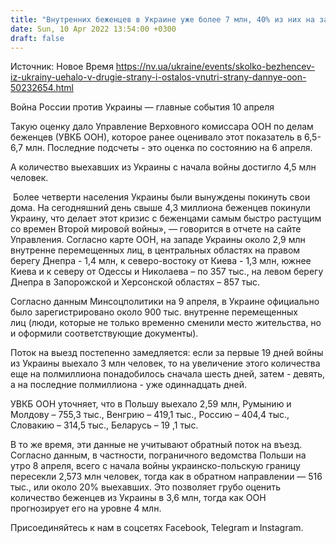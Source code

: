 ```yaml
---
title: "Внутренних беженцев в Украине уже более 7 млн, 40% из них на западе Украины — оценка ООН"
date: Sun, 10 Apr 2022 13:54:00 +0300
draft: false
---
```

Источник: Новое Время https://nv.ua/ukraine/events/skolko-bezhencev-iz-ukrainy-uehalo-v-drugie-strany-i-ostalos-vnutri-strany-dannye-oon-50232654.html


Война России против Украины — главные события 10 апреля

Такую оценку дало Управление Верховного комиссара ООН по делам беженцев (УВКБ ООН), которое ранее оценивало этот показатель в 6,5-6,7 млн. Последние подсчеты - это оценка по состоянию на 6 апреля.

А количество выехавших из Украины с начала войны достигло 4,5 млн человек.

 Более четверти населения Украины были вынуждены покинуть свои дома. На сегодняшний день свыше 4,3 миллиона беженцев покинули Украину, что делает этот кризис с беженцами самым быстро растущим со времен Второй мировой войны», — говорится в отчете на сайте Управления. Согласно карте ООН, на западе Украины около 2,9 млн внутренне перемещенных лиц, в центральных областях на правом берегу Днепра - 1,4 млн, к северо-востоку от Киева - 1,3 млн, южнее Киева и к северу от Одессы и Николаева – по 357 тыс., на левом берегу Днепра в Запорожской и Херсонской областях – 857 тыс.

 Согласно данным Минсоцполитики на 9 апреля, в Украине официально было зарегистрировано около 900 тыс. внутренне перемещенных лиц (люди, которые не только временно сменили место жительства, но и оформили соответствующие документы).

Поток на выезд постепенно замедляется: если за первые 19 дней войны из Украины выехало 3 млн человек, то на увеличение этого количества еще на полмиллиона понадобилось сначала шесть дней, затем - девять, а на последние полмиллиона - уже одиннадцать дней.

УВКБ ООН уточняет, что в Польшу выехало 2,59 млн, Румынию и Молдову – 755,3 тыс., Венгрию – 419,1 тыс., Россию – 404,4 тыс., Словакию – 314,5 тыс., Беларусь – 19 ,1 тыс.

В то же время, эти данные не учитывают обратный поток на въезд. Согласно данным, в частности, пограничного ведомства Польши на утро 8 апреля, всего с начала войны украинско-польскую границу пересекли 2,573 млн человек, тогда как в обратном направлении — 516 тыс., или около 20% выехавших. Это позволяет грубо оценить количество беженцев из Украины в 3,6 млн, тогда как ООН прогнозирует его на уровне 4 млн.

Присоединяйтесь к нам в соцсетях Facebook, Telegram и Instagram.
